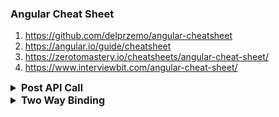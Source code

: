 ### Angular Cheat Sheet

1. https://github.com/delprzemo/angular-cheatsheet
2. https://angular.io/guide/cheatsheet
2. https://zerotomastery.io/cheatsheets/angular-cheat-sheet/
3. https://www.interviewbit.com/angular-cheat-sheet/

<details >
 <summary style="font-size: medium; font-weight: bold">Post API Call</summary>

```ts
import { HttpClient } from "@angular/common/http";
import { Injectable } from "@angular/core";
import { Observable } from "rxjs";
import { environment } from "src/environments/environment";

@Injectable({
  providedIn: "root",
})
export class EditRuleService {
  constructor(private http: HttpClient) {}

  editFirewallRule(ruleDetails): Observable<any> {
    return this.http.post<any>(
      environment.jobServiceBaseUrl + "/firewall/rule/edit",
      ruleDetails,
      {
        responseType: "text" as "json",
      }
    );
  }
}
```
</details>

<details >
 <summary style="font-size: medium; font-weight: bold">Two Way Binding</summary>

![img.png](img.png)

</details>
